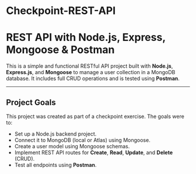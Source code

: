 # Checkpoint-REST-API
#  REST API with Node.js, Express, Mongoose & Postman

This is a simple and functional RESTful API project built with **Node.js**, **Express.js**, and **Mongoose** to manage a user collection in a MongoDB database. It includes full CRUD operations and is tested using **Postman**.

---

##  Project Goals

This project was created as part of a checkpoint exercise. The goals were to:

- Set up a Node.js backend project.
- Connect it to MongoDB (local or Atlas) using Mongoose.
- Create a user model using Mongoose schemas.
- Implement REST API routes for **Create**, **Read**, **Update**, and **Delete** (CRUD).
- Test all endpoints using **Postman**.


